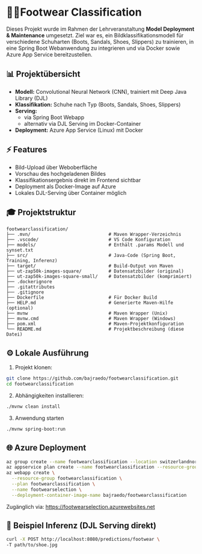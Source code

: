 # 👞👟Footwear Classification
Dieses Projekt wurde im Rahmen der Lehrveranstaltung **Model Deployment & Maintenance** umgesetzt. Ziel war es, ein Bildklassifikationsmodell für verschiedene Schuharten (Boots, Sandals, Shoes, Slippers) zu trainieren, in eine Spring Boot Webanwendung zu integrieren und via Docker sowie Azure App Service bereitzustellen.

## 📊 Projektübersicht
- **Modell:** Convolutional Neural Network (CNN), trainiert mit Deep Java Library (DJL)
- **Klassifikation:** Schuhe nach Typ (Boots, Sandals, Shoes, Slippers)
- **Serving:**
  - via Spring Boot Webapp
  - alternativ via DJL Serving im Docker-Container
- **Deployment:** Azure App Service (Linux) mit Docker

## ⚡ Features
- Bild-Upload über Weboberfläche
- Vorschau des hochgeladenen Bildes
- Klassifikationsergebnis direkt im Frontend sichtbar
- Deployment als Docker-Image auf Azure
- Lokales DJL-Serving über Container möglich

## 🎓 Projektstruktur
```text
footwearclassification/
├── .mvn/                             # Maven Wrapper-Verzeichnis
├── .vscode/                          # VS Code Konfiguration
├── models/                           # Enthält .params Modell und synset.txt
├── src/                              # Java-Code (Spring Boot, Training, Inferenz)
├── target/                           # Build-Output von Maven
├── ut-zap50k-images-square/          # Datensatzbilder (original)
├── ut-zap50k-images-square-small/    # Datensatzbilder (komprimiert)
├── .dockerignore
├── .gitattributes
├── .gitignore
├── Dockerfile                        # Für Docker Build
├── HELP.md                           # Generierte Maven-Hilfe (optional)
├── mvnw                              # Maven Wrapper (Unix)
├── mvnw.cmd                          # Maven Wrapper (Windows)
├── pom.xml                           # Maven-Projektkonfiguration
└── README.md                         # Projektbeschreibung (diese Datei)

```

## ⚙️ Lokale Ausführung
1. Projekt klonen:
```bash
git clone https://github.com/bajraedo/footwearclassification.git
cd footwearclassification
```

2. Abhängigkeiten installieren:
```bash
./mvnw clean install
```

3. Anwendung starten
```bash
./mvnw spring-boot:run
```

## 🌐 Azure Deployment
```bash
az group create --name footwearclassification --location switzerlandnorth
az appservice plan create --name footwearclassification --resource-group footwearclassification --sku F1 --is-linux
az webapp create \
  --resource-group footwearclassification \
  --plan footwearclassification \
  --name footwearselection \
  --deployment-container-image-name bajraedo/footwearclassification
```

Zugänglich via: https://footwearselection.azurewebsites.net

## 🔧 Beispiel Inferenz (DJL Serving direkt)
```bash
curl -X POST http://localhost:8080/predictions/footwear \
-T path/to/shoe.jpg
```

